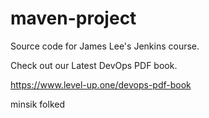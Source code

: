 # maven-project
Source code for James Lee's Jenkins course.

Check out our Latest DevOps PDF book.

https://www.level-up.one/devops-pdf-book

minsik folked